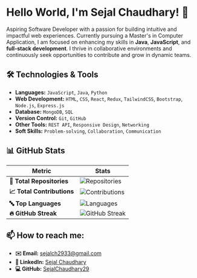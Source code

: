 #  Hello World, I'm **Sejal Chaudhary**! 👋

Aspiring Software Developer with a passion for building intuitive and impactful web experiences. Currently pursuing a Master's in Computer Application, I am focused on enhancing my skills in **Java**, **JavaScript**, and **full-stack development**. I thrive in collaborative environments and continuously seek opportunities to contribute and grow in dynamic teams.

## 🛠️ **Technologies & Tools**

- **Languages:** `JavaScript`, `Java`, `Python`
- **Web Development:** `HTML`, `CSS`, `React`, `Redux`, `TailwindCSS`, `Bootstrap`, `Node.js`, `Express.js`
- **Database:** `MongoDB`, `SQL`
- **Version Control:** `Git`, `GitHub`
- **Other Tools:** `REST API`, `Responsive Design`, `Networking`
- **Soft Skills:** `Problem-solving`, `Collaboration`, `Communication`


## 📊 **GitHub Stats**

| **Metric**                     | **Stats**                                                                                     |
|--------------------------------|-----------------------------------------------------------------------------------------------|
| **🔢 Total Repositories**       | ![Repositories](https://img.shields.io/github/repos/SejalChaudhary29?color=blue)              |
| **📈 Total Contributions**      | ![Contributions](https://github-readme-stats.vercel.app/api?username=SejalChaudhary29&count_private=true&show_icons=true&theme=default) |
| **🔤 Top Languages**            | ![Languages](https://github-readme-stats.vercel.app/api/top-langs/?username=SejalChaudhary29&layout=compact) |
| **🔥 GitHub Streak**            | ![GitHub Streak](https://github-readme-streak-stats.herokuapp.com/?user=SejalChaudhary29)     |

## 📫 **How to reach me:**

- **✉️ Email:** [sejalch2933@gmail.com](mailto:sejalch2933@gmail.com)
- **🔗 LinkedIn:** [Sejal Chaudhary](https://www.linkedin.com/in/sejalchaudhary29/)
- **💻 GitHub:** [SejalChaudhary29](https://github.com/SejalChaudhary29)
